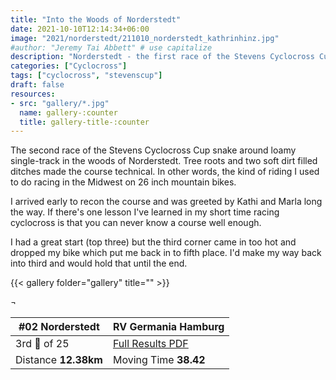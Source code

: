 ```yaml
---
title: "Into the Woods of Norderstedt"
date: 2021-10-10T12:14:34+06:00
image: "2021/norderstedt/211010_norderstedt_kathrinhinz.jpg"
#author: "Jeremy Tai Abbett" # use capitalize
description: "Norderstedt - the first race of the Stevens Cyclocross Cup in the 2021/22 season."
categories: ["Cyclocross"]
tags: ["cyclocross", "stevenscup"]
draft: false
resources: 
- src: "gallery/*.jpg"
  name: gallery-:counter
  title: gallery-title-:counter
---
```


The second race of the Stevens Cyclocross Cup snake around loamy single-track in the woods of Norderstedt. Tree roots and two soft dirt filled ditches made the course technical. In other words, the kind of riding I used to do racing in the Midwest on 26 inch mountain bikes.

I arrived early to recon the course and was greeted by Kathi and Marla long the way. If there's one lesson I've learned in my short time racing cyclocross is that you can never know a course well enough.

I had a great start (top three) but the third corner came in too hot and dropped my bike which put me back in to fifth place. I'd make my way back into third and would hold that until the end. 

{{< gallery folder="gallery" title="" >}}

 ¬ 

| #02 Norderstedt| RV Germania Hamburg |
| ----------- | ----------- |
| 3rd 🥉 of 25 | [Full Results PDF](https://cxneu.florian-neubauer.de/images/2021/erg/20211010_02_Norderstedt_te.pdf) |
| Distance **12.38km** | Moving Time **38.42** |